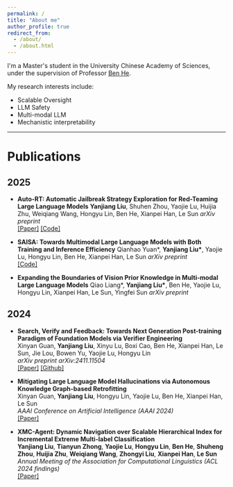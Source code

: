 ```yaml
---
permalink: /
title: "About me"
author_profile: true
redirect_from: 
  - /about/
  - /about.html
---
```


I'm a Master's student in the University Chinese Academy of Sciences, under the supervision of Professor [Ben He](https://people.ucas.ac.cn/~benhe?language=en). 

My research interests include:
 - Scalable Oversight
 - LLM Safety
 - Multi-modal LLM 
 - Mechanistic interpretability


---
# Publications
## 2025

- **Auto-RT: Automatic Jailbreak Strategy Exploration for Red-Teaming Large Language Models**
  **Yanjiang Liu**, Shuhen Zhou, Yaojie Lu, Huijia Zhu, Weiqiang Wang, Hongyu Lin, Ben He, Xianpei Han, Le Sun
  *arXiv preprint*  
  [[Paper]](https://arxiv.org/pdf/2501.01830) [[Code]](https://github.com/icip-cas/Auto-RT)

- **SAISA: Towards Multimodal Large Language Models with Both Training and Inference Efficiency**
  Qianhao Yuan\*, **Yanjiang Liu\***, Yaojie Lu, Hongyu Lin, Ben He, Xianpei Han, Le Sun
  *arXiv preprint*  
   [[Code]](https://github.com/icip-cas/SAISA)

- **Expanding the Boundaries of Vision Prior Knowledge in Multi-modal Large Language Models**
  Qiao Liang\*, **Yanjiang Liu\***, Ben He, Yaojie Lu, Hongyu Lin, Xianpei Han, Le Sun, Yingfei Sun
  *arXiv preprint*  


## 2024

- **Search, Verify and Feedback: Towards Next Generation Post-training Paradigm of Foundation Models via Verifier Engineering**  
  Xinyan Guan, **Yanjiang Liu**, Xinyu Lu, Boxi Cao, Ben He, Xianpei Han, Le Sun, Jie Lou, Bowen Yu, Yaojie Lu, Hongyu Lin  
  *arXiv preprint arXiv:2411.11504*  
  [[Paper]](https://arxiv.org/abs/2411.11504) [[Github]](https://github.com/icip-cas/Verifier-Engineering/tree/main)

- **Mitigating Large Language Model Hallucinations via Autonomous Knowledge Graph-based Retrofitting**  
  Xinyan Guan, **Yanjiang Liu**, Hongyu Lin, Yaojie Lu, Ben He, Xianpei Han, Le Sun  
  *AAAI Conference on Artificial Intelligence (AAAI 2024)*  
  [[Paper]](https://arxiv.org/abs/2311.13314)

- **XMC-Agent: Dynamic Navigation over Scalable Hierarchical Index for Incremental Extreme Multi-label Classification**  
  **Yanjiang Liu**, **Tianyun Zhong**, **Yaojie Lu**, **Hongyu Lin**, **Ben He**, **Shuheng Zhou**, **Huijia Zhu**, **Weiqiang Wang**, **Zhongyi Liu**, **Xianpei Han**, **Le Sun** 
  *Annual Meeting of the Association for Computational Linguistics (ACL 2024 findings)*  
  [[Paper]](https://aclanthology.org/2024.findings-acl.336.pdf)
